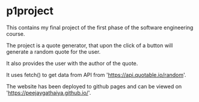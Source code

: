 # p1project
This contains my final project of the first phase of the software engineering course.

The project is a quote generator, that upon the click of a button will generate a random quote for the user.

It also provides the user with the author of the quote.

It uses fetch() to get data from API from 'https://api.quotable.io/random'.

The website has been deployed to github pages and can be viewed on 'https://peejaygathaiya.github.io/'.
